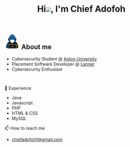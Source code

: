 <h1 align="center"><b>Hi<img src="https://media.giphy.com/media/hvRJCLFzcasrR4ia7z/giphy.gif" width="35">, I'm Chief Adofoh </b></h1>
<br>


## <picture><img src = "https://github.com/0xAbdulKhalid/0xAbdulKhalid/raw/main/assets/mdImages/about_me.gif" width = 50px></picture> **About me**
- Cybersecurity Student @ <a href="https://www.aston.ac.uk/" target="blank">Aston University </a>
- Placement Software Developer @ <a href="https://www.lanner.com/" target="blank">Lanner</a>
- Cybersecurity Enthusiast

<br>


  🌱 Experience
-  Java
- Javascript
- PHP
- HTML & CSS
- MySQL



 📫 How to reach me 
- chiefadofoh1@gmail.com



<!---
cadofoh/cadofoh is a ✨ special ✨ repository because its `README.md` (this file) appears on your GitHub profile.
You can click the Preview link to take a look at your changes.
--->
